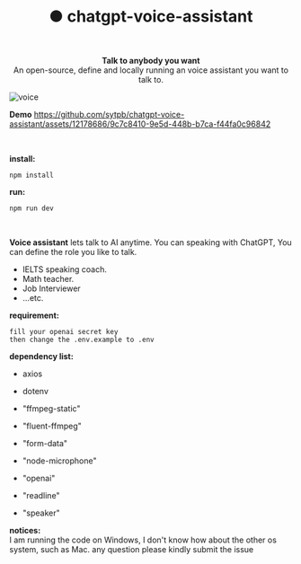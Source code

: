 
<h1 align="center">● chatgpt-voice-assistant</h1>

<p align="center">
    <br>
    <br>
    <b>Talk to anybody you want</b><br>
    An open-source, define and locally running an voice assistant you want to talk to.<br>
</p>

![voice](https://github.com/sytpb/chatgpt-voice-assistant/assets/12178686/bde735f2-b4c8-4fa3-9956-5b7651121c01)



**Demo**
https://github.com/sytpb/chatgpt-voice-assistant/assets/12178686/9c7c8410-9e5d-448b-b7ca-f44fa0c96842


<br>

**install:**
```shell
npm install
```

**run:**
```shell
npm run dev
```
<br>

**Voice assistant** lets talk to AI anytime. You can speaking with ChatGPT, You can define the role you like to talk.

- IELTS speaking coach.
- Math teacher.
- Job Interviewer
- ...etc.


**requirement:**
```shell
fill your openai secret key
then change the .env.example to .env
```

**dependency list:**
- axios
* dotenv
+ "ffmpeg-static"
- "fluent-ffmpeg"
* "form-data"
+ "node-microphone"
- "openai"
* "readline"
+ "speaker"

**notices:** <br>
I am running the code on Windows, I don't know how about the other os system, such as Mac. 
any question please kindly submit the issue

